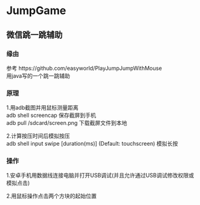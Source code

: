 <h1>JumpGame</h1>
<h2>微信跳一跳辅助</h2>

<h3>缘由</h3>
<p>参考 https://github.com/easyworld/PlayJumpJumpWithMouse <br/>
用java写的一个跳一跳辅助<br/></p>

<h3>原理</h3>
<p>1.用adb截图并用鼠标测量距离<br/>
adb shell screencap <filename> 保存截屏到手机<br/>
adb pull /sdcard/screen.png 下载截屏文件到本地</p>
<p>2.计算按压时间后模拟按压<br/>
  adb shell input swipe <x1> <y1> <x2> <y2> [duration(ms)] (Default: touchscreen) 模拟长按<br/></p>
  
<h3>操作</h3>
<p>1.安卓手机用数据线连接电脑并打开USB调试(并且允许通过USB调试修改权限或模拟点击)</p>
<p>2.用鼠标操作点击两个方块的起始位置</p>
